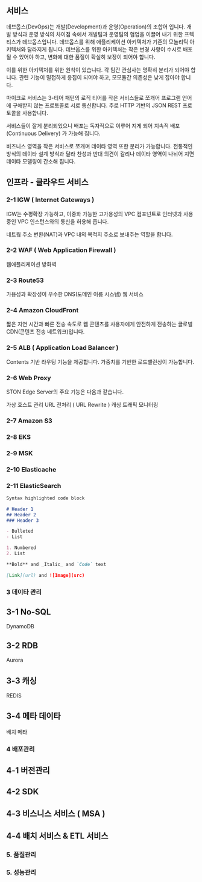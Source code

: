 ## 서비스

데브옵스(DevOps)는 개발(Development)과 운영(Operation)의 조합어 입니다. 개발 방식과 운영 방식의 차이점 속에서 개발팀과 운영팀의 협업을 이끌어 내기 위한 프렉티스가 데브옵스입니다. 데브옵스를 위해 애플리케이션 아키텍처가 기존의 모놀리틱 아키텍처와 달라지게 됩니다. 데브옵스를 위한 아키텍처는 작은 변경 사항이 수시로 배포될 수 있어야 하고, 변화에 대한 품질이 확실히 보장이 되어야 합니다.

이를 위한 아키텍처를 위한 원칙이 있습니다. 각 팀간 관심사는 명확히 분리가 되어야 합니다. 관련 기능이 밀접하게 응집이 되어야 하고, 모모듈간 의존성은 낮게 잡아야 합니다.

마이크로 서비스는 3-티어 패턴의 로직 티어를 작은 서비스들로 쪼개어 프로그램 언어에 구애받지 않는 프로토콜로 서로 통신합니다. 주로 HTTP 기반의 JSON REST 프로토콜을 사용합니다.

서비스들이 잘게 분리되었으니 배포는 독자적으로 이루어 지게 되어 지속적 배포 (Continuous Delivery) 가 가능해 집니다.

비즈니스 영역을 작은 서비스로 쪼개며 데이타 영역 또한 분리가 가능합니다. 전통적인 방식의 데이타 설계 방식과 달라 찬성과 반대 의견이 갈리나 데이타 영역이 나뉘어 지면 데이타 모델링이 간소해 집니다.

## 인프라 - 클라우드 서비스
### 2-1 IGW ( Internet Gateways )
IGW는 수평확장 가능하고, 이중화 가능한 고가용성의 VPC 컴포넌트로 인터넷과 사용중인 VPC 인스턴스와의 통신을 허용해 줍니다.

네트웤 주소 변환(NAT)과 VPC 내의 목적지 주소로 보내주는 역할을 합니다.

### 2-2 WAF ( Web Application Firewall ) 
웹애플리케이션 방화벽

### 2-3 Route53
가용성과 확장성이 우수한 DNS(도메인 이름 시스템) 웹 서비스

### 2-4 Amazon CloudFront
짧은 지연 시간과 빠른 전송 속도로 웹 콘텐츠를 사용자에게 안전하게 전송하는 글로벌 CDN(콘텐츠 전송 네트워크)입니다. 

### 2-5 ALB ( Application Load Balancer )
Contents 기반 라우팅 기능을 제공합니다. 가중치를 기반한 로드밸런싱이 가능합니다.

### 2-6 Web Proxy 
STON Edge Server의 주요 기능은 다음과 같습니다.

가상 호스트 관리
URL 전처리 ( URL Rewrite )
캐싱
트래픽 모니터링
### 2-7 Amazon S3
### 2-8 EKS
### 2-9 MSK
### 2-10 Elasticache
### 2-11 ElasticSearch

```markdown
Syntax highlighted code block

# Header 1
## Header 2
### Header 3

- Bulleted
- List

1. Numbered
2. List

**Bold** and _Italic_ and `Code` text

[Link](url) and ![Image](src)
```

### 3 데이타 관리
## 3-1 No-SQL
DynamoDB

## 3-2 RDB
Aurora

## 3-3 캐싱
REDIS

## 3-4 메타 데이타
배치 메타 

### 4 배포관리
## 4-1 버전관리
## 4-2 SDK 
## 4-3 비스니스 서비스 ( MSA )
## 4-4 배치 서비스 & ETL 서비스

### 5. 품질관리

### 5. 성능관리
